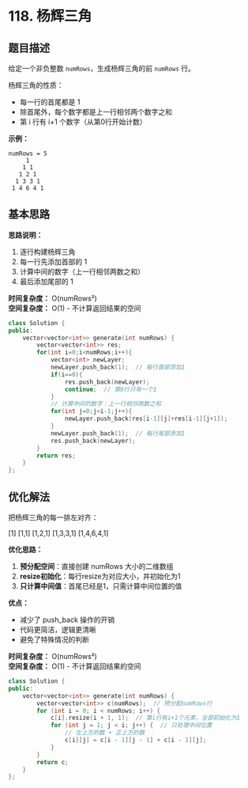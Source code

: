 # 118. 杨辉三角

## 题目描述

给定一个非负整数 `numRows`，生成杨辉三角的前 `numRows` 行。

杨辉三角的性质：

- 每一行的首尾都是 1
- 除首尾外，每个数字都是上一行相邻两个数字之和
- 第 i 行有 i+1 个数字（从第0行开始计数）

**示例：**

```text
numRows = 5
     1
    1 1
   1 2 1
  1 3 3 1
 1 4 6 4 1
```

## 基本思路

**思路说明：**

1. 逐行构建杨辉三角
2. 每一行先添加首部的 1
3. 计算中间的数字（上一行相邻两数之和）
4. 最后添加尾部的 1

**时间复杂度：** O(numRows²)  
**空间复杂度：** O(1) - 不计算返回结果的空间

```c++
class Solution {
public:
    vector<vector<int>> generate(int numRows) {
        vector<vector<int>> res;
        for(int i=0;i<numRows;i++){
            vector<int> newLayer;
            newLayer.push_back(1);  // 每行首部添加1
            if(i==0){
                res.push_back(newLayer);
                continue;  // 第0行只有一个1
            }
            // 计算中间的数字：上一行相邻两数之和
            for(int j=0;j<i-1;j++){
                newLayer.push_back(res[i-1][j]+res[i-1][j+1]);
            }
            newLayer.push_back(1);  // 每行尾部添加1
            res.push_back(newLayer);
        }
        return res;
    }
};
```

## 优化解法

把杨辉三角的每一排左对齐：

[1]
[1,1]
[1,2,1]
[1,3,3,1]
[1,4,6,4,1]

**优化思路：**

1. **预分配空间**：直接创建 numRows 大小的二维数组
2. **resize初始化**：每行resize为对应大小，并初始化为1
3. **只计算中间值**：首尾已经是1，只需计算中间位置的值

**优点：**

- 减少了 push_back 操作的开销
- 代码更简洁，逻辑更清晰
- 避免了特殊情况的判断

**时间复杂度：** O(numRows²)  
**空间复杂度：** O(1) - 不计算返回结果的空间

```c++
class Solution {
public:
    vector<vector<int>> generate(int numRows) {
        vector<vector<int>> c(numRows);  // 预分配numRows行
        for (int i = 0; i < numRows; i++) {
            c[i].resize(i + 1, 1);  // 第i行有i+1个元素，全部初始化为1
            for (int j = 1; j < i; j++) {  // 只处理中间位置
                // 左上方的数 + 正上方的数
                c[i][j] = c[i - 1][j - 1] + c[i - 1][j];
            }
        }
        return c;
    }
};
```
